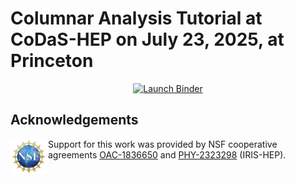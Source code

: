 # Columnar Analysis Tutorial at CoDaS-HEP on July 23, 2025, at Princeton

<!--- Click on this link:

<p align="center">
  <a href="https://ianna.github.io/2025-07-23-CoDaS-HEP-Columnar-Data-Analysis-tutorial/lab/index.html?path=student.ipynb">
    <img src="https://jupyterlite.readthedocs.io/en/latest/_static/badge.svg" alt="Launch JupyterLite" height="40">
  </a>
</p>

to open your student notebook in JupyterLite. --->

<p align="center">
  <a href="https://binderhub.ssl-hep.org/v2/gh/iris-hep/codas-hep-2025/Columnar-Analysis/site/files/python?site=nrp&memory=2.5&cpu=1&qos=Guaranteed&filepath=codas-hep-2025/Columnar-Analysis/site/files/student.ipynb">
    <img src="https://binderhub.ssl-hep.org/badge_logo.svg" alt="Launch Binder" height="40">
 </a>
</p>


## Acknowledgements
<div>
<img src="img/NSF%20logo.png" width="60" align="left"/>
</div>

Support for this work was provided by NSF cooperative agreements [OAC-1836650](https://www.nsf.gov/awardsearch/showAward?AWD_ID=1836650) and [PHY-2323298](https://www.nsf.gov/awardsearch/showAward?AWD_ID=2323298) (IRIS-HEP).
